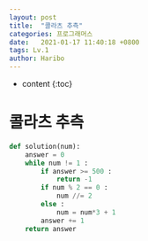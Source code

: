 ```yaml
---
layout: post
title:  "콜라츠 추측"
categories: 프로그래머스
date:   2021-01-17 11:40:18 +0800
tags: Lv.1
author: Haribo
---
```


* content
{:toc}
# 콜라츠 추측

```python
def solution(num):
    answer = 0
    while num != 1 :
        if answer >= 500 :
            return -1
        if num % 2 == 0 :
            num //= 2
        else :
            num = num*3 + 1
        answer += 1
    return answer
```


